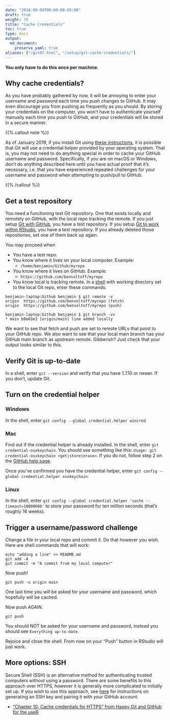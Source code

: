 ```yaml
---
date: "2018-09-09T00:00:00-05:00"
draft: true
weight: 70
title: "Cache credentials"
toc: true
type: docs
output:
  md_document:
    preserve_yaml: true
aliases: ["/git07.html", "/setup/git-cache-credentials/"]
---
```


**You only have to do this once per machine.**

## Why cache credentials?

As you have probably gathered by now, it will be annoying to enter your
username and password each time you push changes to GitHub. It may even
discourage you from pushing as frequently as you should. By storing your
credentials on the computer, you won’t have to authenticate yourself
manually each time you push to GitHub, and your credentials will be
stored in a secure manner.

{{% callout note %}}

As of January 2019, if you install Git using [these
instructions](/setup/git/), it is possible that Git will use a
credential helper provided by your operating system. That is, you may
not need to do anything special in order to cache your GitHub username
and password. Specifically, if you are on macOS or Windows, don’t do
anything described here until you have actual proof that it’s necessary,
i.e. that you have experienced repeated challenges for your username and
password when attempting to push/pull to GitHub.

{{% /callout %}}

## Get a test repository

You need a functioning test Git repository. One that exists locally and
remotely on GitHub, with the local repo tracking the remote. If you just
setup [Git with GitHub](/setup/github/), you have a test repository. If
you setup [Git to work within RStudio](/setup/git-with-rstudio/), you
have a test repository. If you already deleted those repositories, set
one of them back up again.

You may proceed when

- You have a test repo.
- You know where it lives on your local computer. Example:
  - `/home/benjamin/Github/myrepo`
- You know where it lives on GitHub. Example:
  - `https://github.com/bensoltoff/myrepo`
- You know local is tracking remote. In a [shell](/setup/shell/) with
  working directory set to the local Git repo, enter these commands:

<!-- -->

    benjamin-laptop:Github benjamin $ git remote -v
    origin  https://github.com/bensoltoff/myrepo (fetch)
    origin  https://github.com/bensoltoff/myrepo (push)

    benjamin-laptop:Github benjamin $ git branch -vv
    * main b8e03e3 [origin/main] line added locally

We want to see that fetch and push are set to remote URLs that point to
your GitHub repo. We also want to see that your local main branch has
your GitHub main branch as upstream remote. Gibberish? Just check that
your output looks similar to this.

## Verify Git is up-to-date

In a shell, enter `git --version` and verify that you have 1.7.10 or
newer. If you don’t, update Git.

## Turn on the credential helper

### Windows

In the shell, enter `git config --global credential.helper wincred`

### Mac

Find out if the credential helper is already installed. In the shell,
enter `git credential-osxkeychain`. You should see something like this:
`Usage: git credential-osxkeychain <get|store|erase>`. If you do not,
follow step 2 on the [GitHub help
page](https://help.github.com/articles/caching-your-github-password-in-git/#platform-mac).

Once you’ve confirmed you have the credential helper, enter
`git config --global credential.helper osxkeychain`.

### Linux

In the shell, enter
`git config --global credential.helper 'cache --timeout=10000000'` to
store your password for ten million seconds (that’s roughly 16 weeks).

## Trigger a username/password challenge

Change a file in your local repo and commit it. Do that however you
wish. Here are shell commands that will work:

    echo "adding a line" >> README.md
    git add -A
    git commit -m "A commit from my local computer"

Now push!

    git push -u origin main

One last time you will be asked for your username and password, which
hopefully will be cached.

Now push AGAIN.

    git push

You should NOT be asked for your username and password, instead you
should see `Everything up-to-date`.

Rejoice and close the shell. From now on your “Push” button in RStudio
will just work.

## More options: SSH

Secure Shell (SSH) is an alternative method for authenticating trusted
computers without using a password. There are some benefits to this
approach over HTTPS, however it is generally more complicated to
initially set up. If you wish to use this approach, see
[here](https://help.github.com/articles/generating-an-ssh-key/) for
instructions on generating an SSH key and pairing it with your GitHub
account.

<!-- ## Acknowledgments -->
<!-- ```{r child = here::here("R", "_ack_stat545.Rmd")} -->
<!-- ``` -->

- [“Chapter 10: Cache credentials for HTTPS” from Happy Git and GitHub
  for the useR](https://happygitwithr.com/credential-caching.html)
